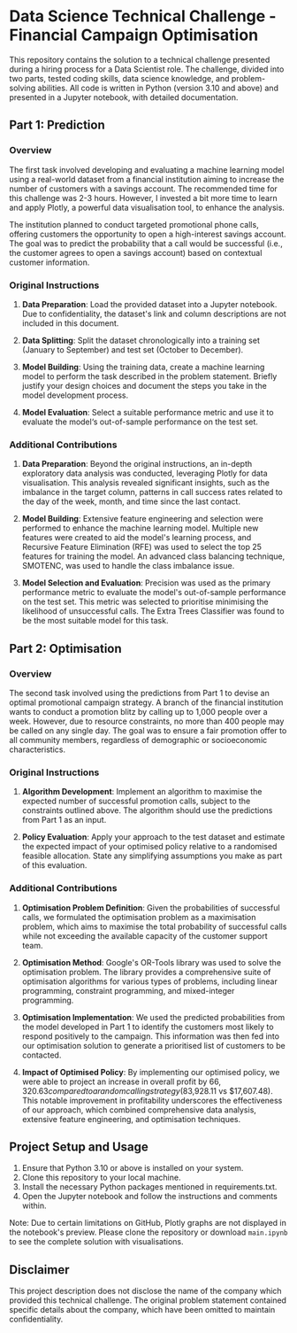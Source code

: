 # Data Science Technical Challenge - Financial Campaign Optimisation

This repository contains the solution to a technical challenge presented during a hiring process for a Data Scientist role. The challenge, divided into two parts, tested coding skills, data science knowledge, and problem-solving abilities. All code is written in Python (version 3.10 and above) and presented in a Jupyter notebook, with detailed documentation.

## **Part 1: Prediction**

### **Overview**

The first task involved developing and evaluating a machine learning model using a real-world dataset from a financial institution aiming to increase the number of customers with a savings account. The recommended time for this challenge was 2-3 hours. However, I invested a bit more time to learn and apply Plotly, a powerful data visualisation tool, to enhance the analysis.

The institution planned to conduct targeted promotional phone calls, offering customers the opportunity to open a high-interest savings account. The goal was to predict the probability that a call would be successful (i.e., the customer agrees to open a savings account) based on contextual customer information.

### **Original Instructions**

1) **Data Preparation**: Load the provided dataset into a Jupyter notebook. Due to confidentiality, the dataset's link and column descriptions are not included in this document.

2) **Data Splitting**: Split the dataset chronologically into a training set (January to September) and test set (October to December).

3) **Model Building**: Using the training data, create a machine learning model to perform the task described in the problem statement. Briefly justify your design choices and document the steps you take in the model development process.

4) **Model Evaluation**: Select a suitable performance metric and use it to evaluate the model‘s out-of-sample performance on the test set.

### **Additional Contributions**

1) **Data Preparation**: Beyond the original instructions, an in-depth exploratory data analysis was conducted, leveraging Plotly for data visualisation. This analysis revealed significant insights, such as the imbalance in the target column, patterns in call success rates related to the day of the week, month, and time since the last contact.

2) **Model Building**:  Extensive feature engineering and selection were performed to enhance the machine learning model. Multiple new features were created to aid the model's learning process, and Recursive Feature Elimination (RFE) was used to select the top 25 features for training the model. An advanced class balancing technique, SMOTENC, was used to handle the class imbalance issue.

3) **Model Selection and Evaluation**: Precision was used as the primary performance metric to evaluate the model's out-of-sample performance on the test set. This metric was selected to prioritise minimising the likelihood of unsuccessful calls. The Extra Trees Classifier was found to be the most suitable model for this task.

## **Part 2: Optimisation**

### **Overview**

The second task involved using the predictions from Part 1 to devise an optimal promotional campaign strategy. A branch of the financial institution wants to conduct a promotion blitz by calling up to 1,000 people over a week. However, due to resource constraints, no more than 400 people may be called on any single day. The goal was to ensure a fair promotion offer to all community members, regardless of demographic or socioeconomic characteristics.

### **Original Instructions**

1) **Algorithm Development**: Implement an algorithm to maximise the expected number of successful promotion calls, subject to the constraints outlined above. The algorithm should use the predictions from Part 1 as an input.

2) **Policy Evaluation**: Apply your approach to the test dataset and estimate the expected impact of your optimised policy relative to a randomised feasible allocation. State any simplifying assumptions you make as part of this evaluation.

### **Additional Contributions**

1) **Optimisation Problem Definition**: Given the probabilities of successful calls, we formulated the optimisation problem as a maximisation problem, which aims to maximise the total probability of successful calls while not exceeding the available capacity of the customer support team.

2) **Optimisation Method**:  Google's OR-Tools library was used to solve the optimisation problem. The library provides a comprehensive suite of optimisation algorithms for various types of problems, including linear programming, constraint programming, and mixed-integer programming.

3) **Optimisation Implementation**: We used the predicted probabilities from the model developed in Part 1 to identify the customers most likely to respond positively to the campaign. This information was then fed into our optimisation solution to generate a prioritised list of customers to be contacted.

4) **Impact of Optimised Policy**: By implementing our optimised policy, we were able to project an increase in overall profit by $66,320.63 compared to a random calling strategy ($83,928.11 vs $17,607.48). This notable improvement in profitability underscores the effectiveness of our approach, which combined comprehensive data analysis, extensive feature engineering, and optimisation techniques.

## **Project Setup and Usage**

1) Ensure that Python 3.10 or above is installed on your system.
2) Clone this repository to your local machine.
3) Install the necessary Python packages mentioned in requirements.txt.
4) Open the Jupyter notebook and follow the instructions and comments within.

Note: Due to certain limitations on GitHub, Plotly graphs are not displayed in the notebook's preview. Please clone the repository or download `main.ipynb` to see the complete solution with visualisations.

## **Disclaimer**

This project description does not disclose the name of the company which provided this technical challenge. The original problem statement contained specific details about the company, which have been omitted to maintain confidentiality.
